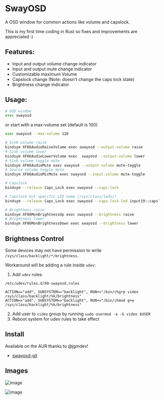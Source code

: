 # SwayOSD

A OSD window for common actions like volume and capslock.

This is my first time coding in Rust so fixes and improvements are appreciated :)

## Features:

- Input and output volume change indicator
- Input and output mute change indicator
- Customizable maximum Volume
- Capslock change (Note: doesn't change the caps lock state)
- Brightness change indicator

## Usage:

```zsh
# OSD window
exec swayosd
```
or start with a max-volume set (default is 100)
```zsh
exec swayosd --max-volume 120
```

```zsh
# Sink volume raise
bindsym XF86AudioRaiseVolume exec swayosd --output-volume raise
# Sink volume lower
bindsym XF86AudioLowerVolume exec  swayosd --output-volume lower
# Sink volume toggle mute
bindsym XF86AudioMute exec swayosd --output-volume mute-toggle
# Source volume toggle mute
bindsym XF86AudioMicMute exec swayosd --input-volume mute-toggle

# Capslock
bindsym --release Caps_Lock exec swayosd --caps-lock

# Capslock but specific LED name (/sys/class/leds/)
bindsym --release Caps_Lock exec swayosd --caps-lock-led input19::capslock

# Brightness raise
bindsym XF86MonBrightnessUp exec swayosd --brightness raise
# Brightness lower
bindsym XF86MonBrightnessDown exec swayosd --brightness lower
```

## Brightness Control

Some devices may not have permission to write `/sys/class/backlight/*/brightness`.

Workaround will be adding a rule inside `udev`:

1. Add `udev` rules:

`/etc/udev/rules.d/99-swayosd.rules`

```udevrules
ACTION=="add", SUBSYSTEM=="backlight", RUN+="/bin/chgrp video /sys/class/backlight/%k/brightness"
ACTION=="add", SUBSYSTEM=="backlight", RUN+="/bin/chmod g+w /sys/class/backlight/%k/brightness"
```

2. Add user to `video` group by running `sudo usermod -a -G video $USER`
3. Reboot system for udev rules to take effect

## Install

Available on the AUR thanks to @jgmdev!

- [swayosd-git](https://aur.archlinux.org/packages/swayosd-git)

## Images

![image](https://user-images.githubusercontent.com/35975961/200685357-fb9697ae-a32d-4c60-a2ae-7791e70097b9.png)

![image](https://user-images.githubusercontent.com/35975961/200685469-96c3398f-0169-4d13-8df0-90951e30ff33.png)

